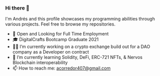 ### Hi there 👋


I'm Andrés and this profile showcases my programming abilities through various projects. Feel free to browse my repositories.

- :briefcase: Open and Looking for Full Time Employment
- :mortar_board: DigitalCrafts Bootcamp Graduate 2021 
- :man_technologist: I’m currently working on a crypto exchange build out for a DAO company as a Developer on contract
- 🌱 I’m currently learning Solidity, DeFi, ERC-721 NFTs, & Nervos Blockchain interoperability
- 📫 How to reach me: acorredor407@gmail.com



